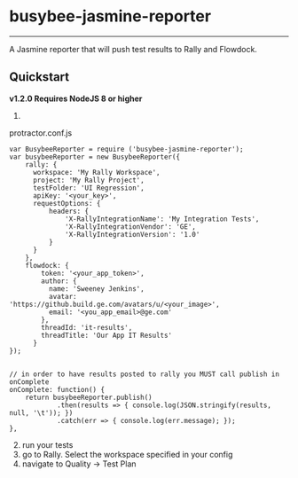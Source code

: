 # busybee-jasmine-reporter
-------
A Jasmine reporter that will push test results to Rally and Flowdock.

## Quickstart

**v1.2.0 Requires NodeJS 8 or higher**

1.
protractor.conf.js
```
var BusybeeReporter = require ('busybee-jasmine-reporter');
var busybeeReporter = new BusybeeReporter({
    rally: {
      workspace: 'My Rally Workspace',
      project: 'My Rally Project',
      testFolder: 'UI Regression',
      apiKey: '<your_key>',
      requestOptions: {
          headers: {
              'X-RallyIntegrationName': 'My Integration Tests',
              'X-RallyIntegrationVendor': 'GE',
              'X-RallyIntegrationVersion': '1.0'
          }
      }
    },
    flowdock: {
        token: '<your_app_token>',
        author: {
          name: 'Sweeney Jenkins',
          avatar: 'https://github.build.ge.com/avatars/u/<your_image>',
          email: '<you_app_email>@ge.com'
        },
        threadId: 'it-results',
        threadTitle: 'Our App IT Results'
      }
});


// in order to have results posted to rally you MUST call publish in onComplete
onComplete: function() {
    return busybeeReporter.publish()
            .then(results => { console.log(JSON.stringify(results, null, '\t')); })
            .catch(err => { console.log(err.message); });
},
```

2. run your tests
3. go to Rally. Select the workspace specified in your config
4. navigate to Quality -> Test Plan
